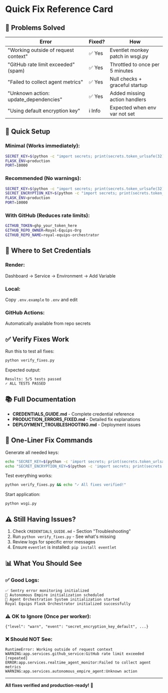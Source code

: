 # Quick Fix Reference Card

## 🚨 Problems Solved

| Error | Fixed? | How |
|-------|--------|-----|
| "Working outside of request context" | ✅ Yes | Eventlet monkey patch in wsgi.py |
| "GitHub rate limit exceeded" (spam) | ✅ Yes | Throttled to once per 5 minutes |
| "Failed to collect agent metrics" | ✅ Yes | Null checks + graceful startup |
| "Unknown action: update_dependencies" | ✅ Yes | Added missing action handlers |
| "Using default encryption key" | ℹ️ Info | Expected when env var not set |

## 🔧 Quick Setup

### Minimal (Works immediately):
```bash
SECRET_KEY=$(python -c "import secrets; print(secrets.token_urlsafe(32))")
FLASK_ENV=production
PORT=10000
```

### Recommended (No warnings):
```bash
SECRET_KEY=$(python -c "import secrets; print(secrets.token_urlsafe(32))")
SECRET_ENCRYPTION_KEY=$(python -c "import secrets; print(secrets.token_urlsafe(32))")
FLASK_ENV=production
PORT=10000
```

### With GitHub (Reduces rate limits):
```bash
GITHUB_TOKEN=ghp_your_token_here
GITHUB_REPO_OWNER=Royal-Equips-Org
GITHUB_REPO_NAME=royal-equips-orchestrator
```

## 📝 Where to Set Credentials

### Render:
Dashboard → Service → Environment → Add Variable

### Local:
Copy `.env.example` to `.env` and edit

### GitHub Actions:
Automatically available from repo secrets

## ✅ Verify Fixes Work

Run this to test all fixes:
```bash
python verify_fixes.py
```

Expected output:
```
Results: 5/5 tests passed
✓ ALL TESTS PASSED
```

## 📚 Full Documentation

- **CREDENTIALS_GUIDE.md** - Complete credential reference
- **PRODUCTION_ERRORS_FIXED.md** - Detailed fix explanations
- **DEPLOYMENT_TROUBLESHOOTING.md** - Deployment issues

## 🎯 One-Liner Fix Commands

Generate all needed keys:
```bash
echo "SECRET_KEY=$(python -c 'import secrets; print(secrets.token_urlsafe(32))')" >> .env
echo "SECRET_ENCRYPTION_KEY=$(python -c 'import secrets; print(secrets.token_urlsafe(32))')" >> .env
```

Test everything works:
```bash
python verify_fixes.py && echo "✓ All fixes verified!"
```

Start application:
```bash
python wsgi.py
```

## ⚠️ Still Having Issues?

1. Check `CREDENTIALS_GUIDE.md` - Section "Troubleshooting"
2. Run `python verify_fixes.py` - See what's missing
3. Review logs for specific error messages
4. Ensure `eventlet` is installed: `pip install eventlet`

## 📊 What You Should See

### ✅ Good Logs:
```
✅ Sentry error monitoring initialized
🤖 Autonomous Empire initialization scheduled
🏰 Agent Orchestration System initialization started
Royal Equips Flask Orchestrator initialized successfully
```

### ⚠️ OK to Ignore (Once per worker):
```
{"level": "warn", "event": "secret_encryption_key_default", ...}
```

### ❌ Should NOT See:
```
RuntimeError: Working outside of request context
WARNING:app.services.github_service:GitHub rate limit exceeded [repeated]
ERROR:app.services.realtime_agent_monitor:Failed to collect agent metrics
WARNING:app.services.autonomous_empire_agent:Unknown action
```

---

**All fixes verified and production-ready!** 🚀
